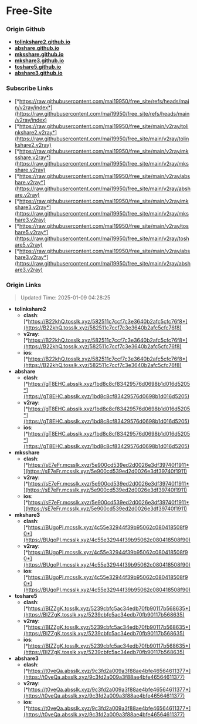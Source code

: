# Free-Site

### Origin Github

- [**tolinkshare2.github.io**](https://github.com/tolinkshare2/tolinkshare2.github.io)
- [**abshare.github.io**](https://github.com/abshare/abshare.github.io)
- [**mksshare.github.io**](https://github.com/mksshare/mksshare.github.io)
- [**mkshare3.github.io**](https://github.com/mkshare3/mkshare3.github.io)
- [**toshare5.github.io**](https://github.com/toshare5/toshare5.github.io)
- [**abshare3.github.io**](https://github.com/abshare3/abshare3.github.io)

### Subscribe Links

- [*https://raw.githubusercontent.com/mai19950/free_site/refs/heads/main/v2ray/index*](https://raw.githubusercontent.com/mai19950/free_site/refs/heads/main/v2ray/index)
- [*https://raw.githubusercontent.com/mai19950/free_site/main/v2ray/tolinkshare2.v2ray*](https://raw.githubusercontent.com/mai19950/free_site/main/v2ray/tolinkshare2.v2ray)
- [*https://raw.githubusercontent.com/mai19950/free_site/main/v2ray/mksshare.v2ray*](https://raw.githubusercontent.com/mai19950/free_site/main/v2ray/mksshare.v2ray)
- [*https://raw.githubusercontent.com/mai19950/free_site/main/v2ray/abshare.v2ray*](https://raw.githubusercontent.com/mai19950/free_site/main/v2ray/abshare.v2ray)
- [*https://raw.githubusercontent.com/mai19950/free_site/main/v2ray/mkshare3.v2ray*](https://raw.githubusercontent.com/mai19950/free_site/main/v2ray/mkshare3.v2ray)
- [*https://raw.githubusercontent.com/mai19950/free_site/main/v2ray/toshare5.v2ray*](https://raw.githubusercontent.com/mai19950/free_site/main/v2ray/toshare5.v2ray)
- [*https://raw.githubusercontent.com/mai19950/free_site/main/v2ray/abshare3.v2ray*](https://raw.githubusercontent.com/mai19950/free_site/main/v2ray/abshare3.v2ray)

### Origin Links

> Updated Time: 2025-01-09 04:28:25

- **tolinkshare2**
  - **clash**: [*https://B22khQ.tosslk.xyz/582511c7ccf7c3e3640b2afc5cfc76f8*](https://B22khQ.tosslk.xyz/582511c7ccf7c3e3640b2afc5cfc76f8)
  - **v2ray**: [*https://B22khQ.tosslk.xyz/582511c7ccf7c3e3640b2afc5cfc76f8*](https://B22khQ.tosslk.xyz/582511c7ccf7c3e3640b2afc5cfc76f8)
  - **ios**: [*https://B22khQ.tosslk.xyz/582511c7ccf7c3e3640b2afc5cfc76f8*](https://B22khQ.tosslk.xyz/582511c7ccf7c3e3640b2afc5cfc76f8)
- **abshare**
  - **clash**: [*https://gT8EHC.absslk.xyz/1bd8c8cf83429576d0698b1d016d5205*](https://gT8EHC.absslk.xyz/1bd8c8cf83429576d0698b1d016d5205)
  - **v2ray**: [*https://gT8EHC.absslk.xyz/1bd8c8cf83429576d0698b1d016d5205*](https://gT8EHC.absslk.xyz/1bd8c8cf83429576d0698b1d016d5205)
  - **ios**: [*https://gT8EHC.absslk.xyz/1bd8c8cf83429576d0698b1d016d5205*](https://gT8EHC.absslk.xyz/1bd8c8cf83429576d0698b1d016d5205)
- **mksshare**
  - **clash**: [*https://sE7eFr.mcsslk.xyz/5e900cd539ed2d0026e3df39740f1911*](https://sE7eFr.mcsslk.xyz/5e900cd539ed2d0026e3df39740f1911)
  - **v2ray**: [*https://sE7eFr.mcsslk.xyz/5e900cd539ed2d0026e3df39740f1911*](https://sE7eFr.mcsslk.xyz/5e900cd539ed2d0026e3df39740f1911)
  - **ios**: [*https://sE7eFr.mcsslk.xyz/5e900cd539ed2d0026e3df39740f1911*](https://sE7eFr.mcsslk.xyz/5e900cd539ed2d0026e3df39740f1911)
- **mkshare3**
  - **clash**: [*https://BUgoPI.mcsslk.xyz/4c55e32944f39b95062c080418508f90*](https://BUgoPI.mcsslk.xyz/4c55e32944f39b95062c080418508f90)
  - **v2ray**: [*https://BUgoPI.mcsslk.xyz/4c55e32944f39b95062c080418508f90*](https://BUgoPI.mcsslk.xyz/4c55e32944f39b95062c080418508f90)
  - **ios**: [*https://BUgoPI.mcsslk.xyz/4c55e32944f39b95062c080418508f90*](https://BUgoPI.mcsslk.xyz/4c55e32944f39b95062c080418508f90)
- **toshare5**
  - **clash**: [*https://BIZZgK.tosslk.xyz/5239cbfc5ac34edb70fb90117b568635*](https://BIZZgK.tosslk.xyz/5239cbfc5ac34edb70fb90117b568635)
  - **v2ray**: [*https://BIZZgK.tosslk.xyz/5239cbfc5ac34edb70fb90117b568635*](https://BIZZgK.tosslk.xyz/5239cbfc5ac34edb70fb90117b568635)
  - **ios**: [*https://BIZZgK.tosslk.xyz/5239cbfc5ac34edb70fb90117b568635*](https://BIZZgK.tosslk.xyz/5239cbfc5ac34edb70fb90117b568635)
- **abshare3**
  - **clash**: [*https://t0veQa.absslk.xyz/9c3fd2a009a3f88ae4bfe46564611377*](https://t0veQa.absslk.xyz/9c3fd2a009a3f88ae4bfe46564611377)
  - **v2ray**: [*https://t0veQa.absslk.xyz/9c3fd2a009a3f88ae4bfe46564611377*](https://t0veQa.absslk.xyz/9c3fd2a009a3f88ae4bfe46564611377)
  - **ios**: [*https://t0veQa.absslk.xyz/9c3fd2a009a3f88ae4bfe46564611377*](https://t0veQa.absslk.xyz/9c3fd2a009a3f88ae4bfe46564611377)
